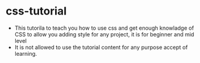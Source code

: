 # css-tutorial
- This tutorila to teach you how to use css and get enough knowladge of CSS to allow you adding style for any project,
it is for beginner and mid level
- It is not allowed to use the tutorial content for any purpose accept of learning.
